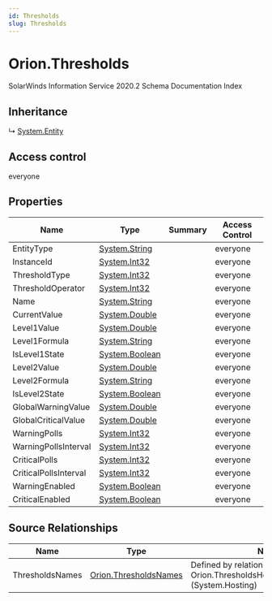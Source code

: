 ```yaml
---
id: Thresholds
slug: Thresholds
---
```


# Orion.Thresholds

SolarWinds Information Service 2020.2 Schema Documentation Index

## Inheritance

↳ [System.Entity](./../System/Entity)

## Access control

everyone

## Properties

| Name | Type | Summary | Access Control |
| ------ | ------ | ------ | ------ |
| EntityType | [System.String](https://docs.microsoft.com/en-us/dotnet/api/system.string) |  | everyone |
| InstanceId | [System.Int32](https://docs.microsoft.com/en-us/dotnet/api/system.int32) |  | everyone |
| ThresholdType | [System.Int32](https://docs.microsoft.com/en-us/dotnet/api/system.int32) |  | everyone |
| ThresholdOperator | [System.Int32](https://docs.microsoft.com/en-us/dotnet/api/system.int32) |  | everyone |
| Name | [System.String](https://docs.microsoft.com/en-us/dotnet/api/system.string) |  | everyone |
| CurrentValue | [System.Double](https://docs.microsoft.com/en-us/dotnet/api/system.double) |  | everyone |
| Level1Value | [System.Double](https://docs.microsoft.com/en-us/dotnet/api/system.double) |  | everyone |
| Level1Formula | [System.String](https://docs.microsoft.com/en-us/dotnet/api/system.string) |  | everyone |
| IsLevel1State | [System.Boolean](https://docs.microsoft.com/en-us/dotnet/api/system.boolean) |  | everyone |
| Level2Value | [System.Double](https://docs.microsoft.com/en-us/dotnet/api/system.double) |  | everyone |
| Level2Formula | [System.String](https://docs.microsoft.com/en-us/dotnet/api/system.string) |  | everyone |
| IsLevel2State | [System.Boolean](https://docs.microsoft.com/en-us/dotnet/api/system.boolean) |  | everyone |
| GlobalWarningValue | [System.Double](https://docs.microsoft.com/en-us/dotnet/api/system.double) |  | everyone |
| GlobalCriticalValue | [System.Double](https://docs.microsoft.com/en-us/dotnet/api/system.double) |  | everyone |
| WarningPolls | [System.Int32](https://docs.microsoft.com/en-us/dotnet/api/system.int32) |  | everyone |
| WarningPollsInterval | [System.Int32](https://docs.microsoft.com/en-us/dotnet/api/system.int32) |  | everyone |
| CriticalPolls | [System.Int32](https://docs.microsoft.com/en-us/dotnet/api/system.int32) |  | everyone |
| CriticalPollsInterval | [System.Int32](https://docs.microsoft.com/en-us/dotnet/api/system.int32) |  | everyone |
| WarningEnabled | [System.Boolean](https://docs.microsoft.com/en-us/dotnet/api/system.boolean) |  | everyone |
| CriticalEnabled | [System.Boolean](https://docs.microsoft.com/en-us/dotnet/api/system.boolean) |  | everyone |

## Source Relationships

| Name | Type | Notes |
| ------ | ------ | ------ |
| ThresholdsNames | [Orion.ThresholdsNames](./../Orion/ThresholdsNames) | Defined by relationship Orion.ThresholdsHostsThresholdsNames (System.Hosting) |

